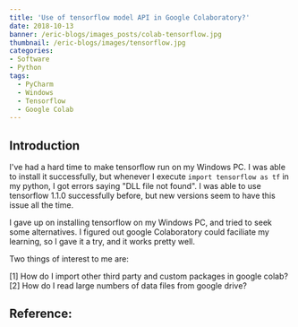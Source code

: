 ```yaml
---
title: 'Use of tensorflow model API in Google Colaboratory?'
date: 2018-10-13
banner: /eric-blogs/images_posts/colab-tensorflow.jpg
thumbnail: /eric-blogs/images/tensorflow.jpg
categories:
- Software
- Python
tags:
  - PyCharm
  - Windows
  - Tensorflow
  - Google Colab
---
```


## Introduction

I've had a hard time to make tensorflow run on my Windows PC. I was able to install it successfully, but whenever I execute `import tensorflow as tf` in my python, I got errors saying "DLL file not found". I was able to use tensorflow 1.1.0 successfully before, but new versions seem to have this issue all the time. 

<!--more-->

I gave up on installing tensorflow on my Windows PC, and tried to seek some alternatives. I figured out google Colaboratory could faciliate my learning, so I gave it a try, and it works pretty well.

Two things of interest to me are:

[1] How do I import other third party and custom packages in google colab?
[2] How do I read large numbers of data files from google drive?


Reference:
------
